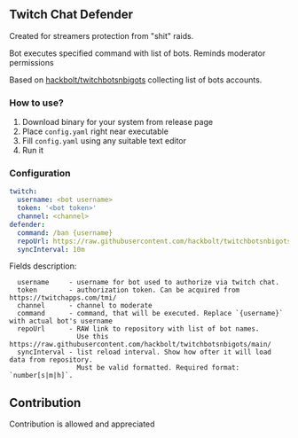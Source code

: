 ## Twitch Chat Defender
Created for streamers protection from "shit" raids.

Bot executes specified command with list of bots. Reminds moderator permissions 

Based on [hackbolt/twitchbotsnbigots](https://github.com/hackbolt/twitchbotsnbigots) collecting list of bots accounts.

### How to use?
1. Download binary for your system from release page
2. Place `config.yaml` right near executable
3. Fill `config.yaml` using any suitable text editor
4. Run it

### Configuration
```yaml
twitch:
  username: <bot username>
  token: '<bot token>'
  channel: <channel>
defender:
  command: /ban {username}
  repoUrl: https://raw.githubusercontent.com/hackbolt/twitchbotsnbigots/main/
  syncInterval: 10m
```
Fields description:
```
  username     - username for bot used to authorize via twitch chat.
  token        - authorization token. Can be acquired from https://twitchapps.com/tmi/
  channel      - channel to moderate
  command      - command, that will be executed. Replace `{username}` with actual bot's username
  repoUrl      - RAW link to repository with list of bot names. 
                 Use this https://raw.githubusercontent.com/hackbolt/twitchbotsnbigots/main/
  syncInterval - list reload interval. Show how ofter it will load data from repository. 
                 Must be valid formatted. Required format: `number[s|m|h]`.
```

## Contribution
Contribution is allowed and appreciated
